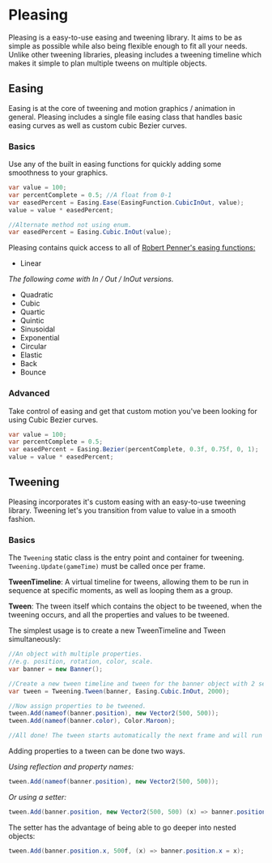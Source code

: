 # Pleasing

Pleasing is a easy-to-use easing and tweening library. It aims to be as simple as possible while also being flexible enough to fit all your needs. Unlike other tweening libraries, pleasing includes a tweening timeline which makes it simple to plan multiple tweens on multiple objects.

## Easing

Easing is at the core of tweening and motion graphics / animation in general. Pleasing includes a single file easing class that handles basic easing curves as well as custom cubic Bezier curves.

### Basics

Use any of the built in easing functions for quickly adding some smoothness to your graphics.

```C#
var value = 100;
var percentComplete = 0.5; //A float from 0-1
var easedPercent = Easing.Ease(EasingFunction.CubicInOut, value); 
value = value * easedPercent;

//Alternate method not using enum.
var easedPercent = Easing.Cubic.InOut(value);
```

Pleasing contains quick access to all of [Robert Penner's easing functions:](http://robertpenner.com/easing/)

* Linear

*The following come with In / Out / InOut versions.*

* Quadratic
* Cubic
* Quartic
* Quintic
* Sinusoidal
* Exponential
* Circular
* Elastic
* Back
* Bounce

### Advanced

Take control of easing and get that custom motion you've been looking for using Cubic Bezier curves.

```C#
var value = 100;
var percentComplete = 0.5;
var easedPercent = Easing.Bezier(percentComplete, 0.3f, 0.75f, 0, 1);
value = value * easedPercent;
```



## Tweening

Pleasing incorporates it's custom easing with an easy-to-use tweening library. Tweening let's you transition from value to value in a smooth fashion.

### Basics

The `Tweening` static class is the entry point and container for tweening. `Tweening.Update(gameTime)` must be called once per frame.

**TweenTimeline**: A virtual timeline for tweens, allowing them to be run in sequence at specific moments, as well as looping them as a group.

**Tween**: The tween itself which contains the object to be tweened, when the tweening occurs, and all the properties and values to be tweened.

The simplest usage is to create a new TweenTimeline and Tween simultaneously:

```C#
//An object with multiple properties.
//e.g. position, rotation, color, scale.
var banner = new Banner();

//Create a new tween timeline and tween for the banner object with 2 second duration.
var tween = Tweening.Tween(banner, Easing.Cubic.InOut, 2000);

//Now assign properties to be tweened.
tween.Add(nameof(banner.position), new Vector2(500, 500));
tween.Add(nameof(banner.color), Color.Maroon);

//All done! The tween starts automatically the next frame and will run once.
```



Adding properties to a tween can be done two ways.

*Using reflection and property names:*

```C#
tween.Add(nameof(banner.position), new Vector2(500, 500));
```

*Or using a setter:*

```C#
tween.Add(banner.position, new Vector2(500, 500) (x) => banner.position = x);
```

The setter has the advantage of being able to go deeper into nested objects:

```C#
tween.Add(banner.position.x, 500f, (x) => banner.position.x = x);
```





